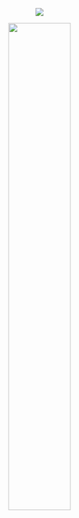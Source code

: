 <p align="center"><img src="https://komarev.com/ghpvc/?username=fleurdeli&color=ffffff&style=for-the-badge&label=visitors&style=plastic"></p>
<p align="center"><img src="https://files.catbox.moe/t7khn3.png" height="50%" width="50%"></p>
